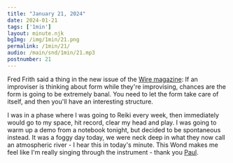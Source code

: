 ```yaml
---
title: "January 21, 2024"
date: 2024-01-21
tags: ['1min']
layout: minute.njk
bgImg: /img/1min/21.png
permalink: /1min/21/
audio: /main/snd/1min/21.mp3
postnumber: 21
---
```



Fred Frith said a thing in the new issue of the [Wire magazine](https://www.thewire.co.uk/issues/479/480): If an improviser is thinking about form while they're improvising, chances are the form is going to be extremely banal. You need to let the form take care of itself, and then you'll have an interesting structure. 

I was in a phase where I was going to Reiki every week, then immediately would go to my space, hit record, clear my head and play. I was going to warm up a demo from a notebook tonight, but decided to be spontaneous instead. It was a foggy day today, we were neck deep in what they now call an atmospheric river - I hear this in today's minute. This Wond makes me feel like I'm really singing through the instrument - thank you [Paul](https://voinventions.com/).




